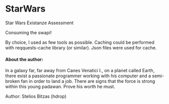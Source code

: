# StarWars
Star Wars  Existanze Assessment 

Consuming the swapi! 

By choice, I used as few tools as possible. Caching could be performed with reqquests-cache library (or 
similar). Json files were used for cache.

#### About the author:
In a galaxy far, far away from Canes Venatici I., on a planet called Earth, there exist a passionate programmer working with his computer and a semi-broken fan in order to land a job. There are signs that the force is strong within this young padawan. Prove his worth he must.

Author: Stelios Bitzas (hdrop)
